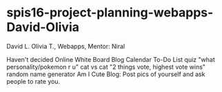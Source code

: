# spis16-project-planning-webapps-David-Olivia

David L. Olivia T., Webapps, Mentor: Niral

Haven't decided
Online White Board
Blog
Calendar
To-Do List
quiz "what personality/pokemon r u"
cat vs cat "2 things vote, highest vote wins"
random name generator
Am I Cute Blog: Post pics of yourself and ask people to rate you.
